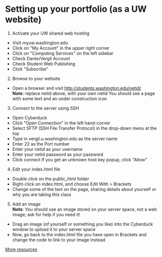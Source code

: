 # Setting up your portfolio (as a UW website)
1. Activate your UW shared web hosting
 * Visit myuw.washington.edu
 * Click on "My Account" in the upper right corner
 * Click on "Computing Services" on the left sidebar
 * Check Dante/Vergil Account
 * Check Student Web Publishing
 * Click "Subscribe"

2. Browse to your website
 * Open a browser and visit http://students.washington.edu/netid/  
  __Note__: replace netid above, with your own netid 
  You should see a page with some text and an under construction icon

3. Connect to the server using SSH
 * Open Cyberduck
 * Click "Open Connection" in the left hand-corner
 * Select SFTP (SSH File Transfer Protocol) in the drop-down menu at the top
 * Type in vergil.u.washington.edu as the server name
 * Enter 22 as the Port number
 * Enter your netid as your username
 * Enter your netid password as your password
 * Click connect
  If you get an unknown host key popup, click "Allow"
			
4. Edit your index.html file
 * Double click on the public_html folder
 * Right-click on index.html, and choose Edit With > Brackets
 * Change some of the text on the page, sharing details about yourself or why you are taking this class

5. Add an image  
 __Note__:  You should use an image stored on your server space, not a web image; ask for help if you need it!
 * Drag an image (of yourself or something you like) into the Cyberduck window to upload it to your server space
 * Now, go back to the index.html file you have open in Brackets and change the code to link to your image instead


[More resources](https://itconnect.uw.edu/connect/web-publishing/shared-hosting/)